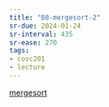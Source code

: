 ```yaml
---
title: "08-mergesort-2"
sr-due: 2024-01-24
sr-interval: 435
sr-ease: 270
tags: 
- cosc201
- lecture
---
```


[mergesort](notes/mergesort.md)
